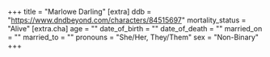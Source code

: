 +++
title = "Marlowe Darling"
[extra]
ddb = "https://www.dndbeyond.com/characters/84515697"
mortality_status = "Alive"
[extra.cha]
age = ""
date_of_birth = ""
date_of_death = ""
married_on = ""
married_to = ""
pronouns = "She/Her, They/Them"
sex = "Non-Binary"
+++

